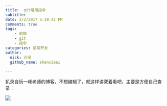 ```yaml
---
title:  git常用指令
subtitle: 
date: 3/2/2017 5:39:42 PM  
comments: true
tags: 
	- 前端
	- git
	- 指令
categories: 前端开发
author:
  nick: 元宝
  github_name: shenxiaai

---
```


扒录自阮一峰老师的博客，不想编辑了，就这样讲究着看吧，主要是方便自己查录：

![](../assets/images/img3.jpg)